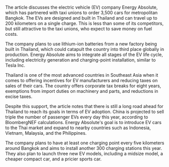 The article discusses the electric vehicle (EV) company Energy Absolute, which has partnered with taxi unions to order 3,500 cars for metropolitan Bangkok. The EVs are designed and built in Thailand and can travel up to 200 kilometers on a single charge. This is less than some of its competitors, but still attractive to the taxi unions, who expect to save money on fuel costs.

The company plans to use lithium-ion batteries from a new factory being built in Thailand, which could catapult the country into third place globally in production. Energy Absolute aims to integrate all stages of the EV life cycle, including electricity generation and charging-point installation, similar to Tesla Inc.

Thailand is one of the most advanced countries in Southeast Asia when it comes to offering incentives for EV manufacturers and reducing taxes on sales of their cars. The country offers corporate tax breaks for eight years, exemptions from import duties on machinery and parts, and reductions in excise taxes.

Despite this support, the article notes that there is still a long road ahead for Thailand to reach its goals in terms of EV adoption. China is projected to sell triple the number of passenger EVs every day this year, according to BloombergNEF calculations. Energy Absolute's goal is to introduce EV cars to the Thai market and expand to nearby countries such as Indonesia, Vietnam, Malaysia, and the Philippines.

The company plans to have at least one charging point every five kilometers around Bangkok and aims to install another 300 charging stations this year. They also plan to launch three new EV models, including a midsize model, a cheaper compact car, and a pricier sports car.